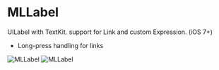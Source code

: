 # MLLabel
UILabel with TextKit. support for Link and custom Expression. (iOS 7+)

- Long-press handling for links

![MLLabel](https://raw.githubusercontent.com/molon/MLLabel/master/snapshot1.png)
![MLLabel](https://raw.githubusercontent.com/molon/MLLabel/master/snapshot2.png)